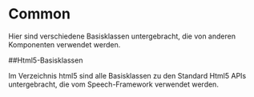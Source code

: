 # Common

Hier sind verschiedene Basisklassen untergebracht, die von anderen Komponenten verwendet werden.

##Html5-Basisklassen

Im Verzeichnis html5 sind alle Basisklassen zu den Standard Html5 APIs untergebracht, die vom Speech-Framework verwendet werden.
